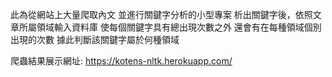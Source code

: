 此為從網站上大量爬取內文
並進行關鍵字分析的小型專案
析出關鍵字後，依照文章所屬領域輸入資料庫
使每個關鍵字具有總出現次數之外
還會有在每種領域個別出現的次數
據此判斷該關鍵字屬於何種領域

爬蟲結果展示網址:
https://kotens-nltk.herokuapp.com/
